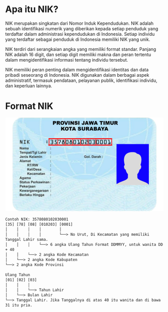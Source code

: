 # Apa itu NIK?
NIK merupakan singkatan dari Nomor Induk Kependudukan. NIK adalah sebuah identifikasi numerik yang diberikan kepada setiap penduduk yang terdaftar dalam administrasi kependudukan di Indonesia. Setiap individu yang terdaftar sebagai penduduk di Indonesia memiliki NIK yang unik.

NIK terdiri dari serangkaian angka yang memiliki format standar. Panjang NIK adalah 16 digit, dan setiap digit memiliki makna dan peran tertentu dalam mengidentifikasi informasi tentang individu tersebut.

NIK memiliki peran penting dalam mengidentifikasi identitas dan data pribadi seseorang di Indonesia. NIK digunakan dalam berbagai aspek administratif, termasuk pendataan, pelayanan publik, identifikasi individu, dan keperluan lainnya.

# Format NIK

![Foto Format NIK di KTP](format_nik_ktp.png)
```
Contoh NIK: 3578080102030001
[35] [78] [08] [010203] [0001]
│    │    │    │        │
│    │    │    │        └──> No Urut, Di Kecamatan yang memiliki Tanggal Lahir sama.
│    │    │    └──> 6 angka Ulang Tahun Format DDMMYY, untuk wanita DD + 40
│    │    └──> 2 angka Kode Kecamatan
│    └──> 2 angka Kode Kabupaten
└──> 2 angka Kode Provinsi

Ulang Tahun
[01] [02] [03]
│    │    │
│    │    └──> Tahun Lahir
│    └──> Bulan Lahir
└──> Tanggal Lahir. Jika Tanggalnya di atas 40 itu wanita dan di bawa 31 itu pria.
```